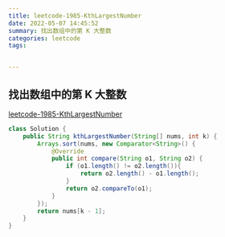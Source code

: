 ```yaml
---
title: leetcode-1985-KthLargestNumber
date: 2022-05-07 14:45:52
summary: 找出数组中的第 K 大整数
categories: leetcode
tags:


---
```

## 找出数组中的第 K 大整数
[leetcode-1985-KthLargestNumber](https://leetcode-cn.com/problems/find-the-kth-largest-integer-in-the-array/)



```java
class Solution {
    public String kthLargestNumber(String[] nums, int k) {
        Arrays.sort(nums, new Comparator<String>() {
            @Override
            public int compare(String o1, String o2) {
                if (o1.length() != o2.length()){
                    return o2.length() - o1.length();
                }
                return o2.compareTo(o1);
            }
        });
        return nums[k - 1];
    }
}
```
